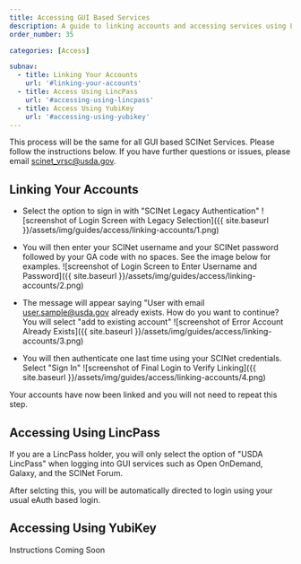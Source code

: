 ```yaml
---
title: Accessing GUI Based Services
description: A guide to linking accounts and accessing services using LincPass and YubiKey
order_number: 35 

categories: [Access]

subnav:
  - title: Linking Your Accounts
    url: '#linking-your-accounts'
  - title: Access Using LincPass  
    url: '#accessing-using-lincpass' 
  - title: Access Using YubiKey
    url: '#accessing-using-yubikey'
---
```


This process will be the same for all GUI based SCINet Services. Please follow the instructions below.  If you have further questions or issues, please email [scinet_vrsc@usda.gov](scinet_vrsc@usda.gov). <!--excerpt-->

## Linking Your Accounts

- Select the option to sign in with "SCINet Legacy Authentication"
![screenshot of Login Screen with Legacy Selection]({{ site.baseurl }}/assets/img/guides/access/linking-accounts/1.png)

- You will then enter your SCINet username and your SCINet password followed by your GA code with no spaces. See the image below for examples.
![screenshot of Login Screen to Enter Username and Password]({{ site.baseurl }}/assets/img/guides/access/linking-accounts/2.png)

- The message will appear saying "User with email user.sample@usda.gov already exists. How do you want to continue? You will select "add to existing account"
![screenshot of Error Account Already Exists]({{ site.baseurl }}/assets/img/guides/access/linking-accounts/3.png)

- You will then authenticate one last time using your SCINet credentials. Select "Sign In"
![screenshot of Final Login to Verify Linking]({{ site.baseurl }}/assets/img/guides/access/linking-accounts/4.png)

Your accounts have now been linked and you will not need to repeat this step.
 
## Accessing Using LincPass

If you are a LincPass holder, you will only select the option of "USDA LincPass" when logging into GUI services such as Open OnDemand, Galaxy, and the SCINet Forum. 

After selcting this, you will be automatically directed to login using your usual eAuth based login. 

 
## Accessing Using YubiKey

Instructions Coming Soon
